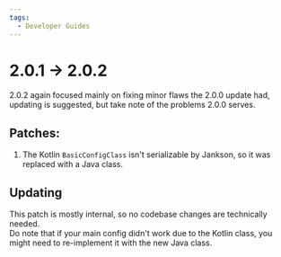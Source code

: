 ```yaml
---
tags:
  - Developer Guides
---
```

# 2.0.1 -> 2.0.2

2.0.2 again focused mainly on fixing minor flaws the 2.0.0 update had, updating is suggested, but take note of the problems 2.0.0 serves.

## Patches:
1. The Kotlin `BasicConfigClass` isn't serializable by Jankson, so it was replaced with a Java class.

## Updating
This patch is mostly internal, so no codebase changes are technically needed.  
Do note that if your main config didn't work due to the Kotlin class, you might need to re-implement it with the new Java class.